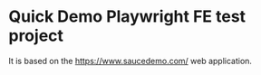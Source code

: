 # Quick Demo Playwright FE test project 
It is based on the https://www.saucedemo.com/ web application. 
